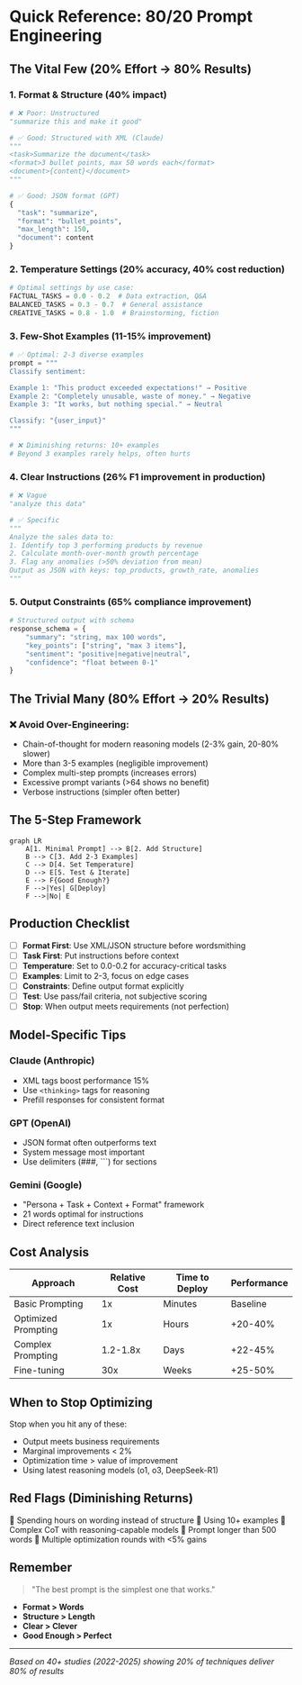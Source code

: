 # Quick Reference: 80/20 Prompt Engineering

## The Vital Few (20% Effort → 80% Results)

### 1. Format & Structure (40% impact)
```python
# ❌ Poor: Unstructured
"summarize this and make it good"

# ✅ Good: Structured with XML (Claude)
"""
<task>Summarize the document</task>
<format>3 bullet points, max 50 words each</format>
<document>{content}</document>
"""

# ✅ Good: JSON format (GPT)
{
  "task": "summarize",
  "format": "bullet_points",
  "max_length": 150,
  "document": content
}
```

### 2. Temperature Settings (20% accuracy, 40% cost reduction)
```python
# Optimal settings by use case:
FACTUAL_TASKS = 0.0 - 0.2  # Data extraction, Q&A
BALANCED_TASKS = 0.3 - 0.7  # General assistance
CREATIVE_TASKS = 0.8 - 1.0  # Brainstorming, fiction
```

### 3. Few-Shot Examples (11-15% improvement)
```python
# ✅ Optimal: 2-3 diverse examples
prompt = """
Classify sentiment:

Example 1: "This product exceeded expectations!" → Positive
Example 2: "Completely unusable, waste of money." → Negative
Example 3: "It works, but nothing special." → Neutral

Classify: "{user_input}"
"""

# ❌ Diminishing returns: 10+ examples
# Beyond 3 examples rarely helps, often hurts
```

### 4. Clear Instructions (26% F1 improvement in production)
```python
# ❌ Vague
"analyze this data"

# ✅ Specific
"""
Analyze the sales data to:
1. Identify top 3 performing products by revenue
2. Calculate month-over-month growth percentage
3. Flag any anomalies (>50% deviation from mean)
Output as JSON with keys: top_products, growth_rate, anomalies
"""
```

### 5. Output Constraints (65% compliance improvement)
```python
# Structured output with schema
response_schema = {
    "summary": "string, max 100 words",
    "key_points": ["string", "max 3 items"],
    "sentiment": "positive|negative|neutral",
    "confidence": "float between 0-1"
}
```

## The Trivial Many (80% Effort → 20% Results)

### ❌ Avoid Over-Engineering:
- Chain-of-thought for modern reasoning models (2-3% gain, 20-80% slower)
- More than 3-5 examples (negligible improvement)
- Complex multi-step prompts (increases errors)
- Excessive prompt variants (>64 shows no benefit)
- Verbose instructions (simpler often better)

## The 5-Step Framework

```mermaid
graph LR
    A[1. Minimal Prompt] --> B[2. Add Structure]
    B --> C[3. Add 2-3 Examples]
    C --> D[4. Set Temperature]
    D --> E[5. Test & Iterate]
    E --> F{Good Enough?}
    F -->|Yes| G[Deploy]
    F -->|No| E
```

## Production Checklist

- [ ] **Format First**: Use XML/JSON structure before wordsmithing
- [ ] **Task First**: Put instructions before context
- [ ] **Temperature**: Set to 0.0-0.2 for accuracy-critical tasks
- [ ] **Examples**: Limit to 2-3, focus on edge cases
- [ ] **Constraints**: Define output format explicitly
- [ ] **Test**: Use pass/fail criteria, not subjective scoring
- [ ] **Stop**: When output meets requirements (not perfection)

## Model-Specific Tips

### Claude (Anthropic)
- XML tags boost performance 15%
- Use `<thinking>` tags for reasoning
- Prefill responses for consistent format

### GPT (OpenAI)
- JSON format often outperforms text
- System message most important
- Use delimiters (###, ```) for sections

### Gemini (Google)
- "Persona + Task + Context + Format" framework
- 21 words optimal for instructions
- Direct reference text inclusion

## Cost Analysis

| Approach | Relative Cost | Time to Deploy | Performance |
|----------|--------------|----------------|-------------|
| Basic Prompting | 1x | Minutes | Baseline |
| Optimized Prompting | 1x | Hours | +20-40% |
| Complex Prompting | 1.2-1.8x | Days | +22-45% |
| Fine-tuning | 30x | Weeks | +25-50% |

## When to Stop Optimizing

Stop when you hit any of these:
- Output meets business requirements
- Marginal improvements < 2%
- Optimization time > value of improvement
- Using latest reasoning models (o1, o3, DeepSeek-R1)

## Red Flags (Diminishing Returns)

🚩 Spending hours on wording instead of structure
🚩 Using 10+ examples
🚩 Complex CoT with reasoning-capable models
🚩 Prompt longer than 500 words
🚩 Multiple optimization rounds with <5% gains

## Remember

> "The best prompt is the simplest one that works."

- **Format > Words**
- **Structure > Length**
- **Clear > Clever**
- **Good Enough > Perfect**

---

*Based on 40+ studies (2022-2025) showing 20% of techniques deliver 80% of results*
